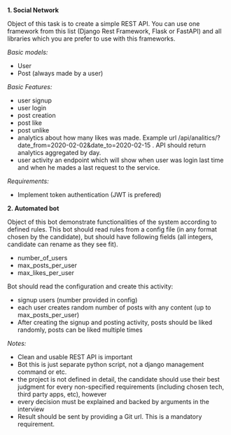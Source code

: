 **1. Social Network**

Object of this task is to create a simple REST API. You can use one framework from this list (Django
Rest Framework, Flask or FastAPI) and all libraries which you are prefer to use with this frameworks.

_Basic models:_
- User
- Post (always made by a user)
 
_Basic Features:_
- user signup
- user login
- post creation
- post like
- post unlike
- analytics about how many likes was made. Example url /api/analitics/?date_from=2020-02-02&date_to=2020-02-15 . API should return analytics aggregated by day.
- user activity an endpoint which will show when user was login last time and when he mades a last request to the service.

_Requirements:_
- Implement token authentication (JWT is prefered)

**2. Automated bot**

Object of this bot demonstrate functionalities of the system according to defined rules. This bot should read rules from a config file (in any format chosen by the candidate), but should have following fields (all integers, candidate can rename as they see fit).
- number_of_users
- max_posts_per_user
- max_likes_per_user

Bot should read the configuration and create this activity:
- signup users (number provided in config)
- each user creates random number of posts with any content (up to max_posts_per_user)
- After creating the signup and posting activity, posts should be liked randomly, posts can be liked multiple times

_Notes:_
- Clean and usable REST API is important
- Bot this is just separate python script, not a django management command or etc.
- the project is not defined in detail, the candidate should use their best judgment for every non-specified requirements (including chosen tech, third party apps, etc), however
- every decision must be explained and backed by arguments in the interview
- Result should be sent by providing a Git url. This is a mandatory requirement.

